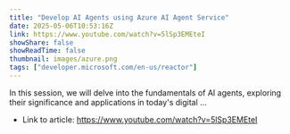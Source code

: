 ```yaml
---
title: "Develop AI Agents using Azure AI Agent Service"
date: 2025-05-06T10:53:16Z
link: https://www.youtube.com/watch?v=5lSp3EMEteI
showShare: false
showReadTime: false
thumbnail: images/azure.png
tags: ["developer.microsoft.com/en-us/reactor"]
---
```

In this session, we will delve into the fundamentals of AI agents, exploring their significance and applications in today's digital ...

- Link to article: https://www.youtube.com/watch?v=5lSp3EMEteI
